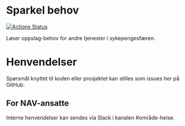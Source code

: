 Sparkel behov
=============

[![Actions Status](https://github.com/navikt/helse-sparkel-behov/workflows/master/badge.svg)](https://github.com/navikt/helse-sparkel-behov/actions)

Løser oppslag-behov for andre tjenester i sykepengesfæren.

# Henvendelser

Spørsmål knyttet til koden eller prosjektet kan stilles som issues her på GitHub.

## For NAV-ansatte

Interne henvendelser kan sendes via Slack i kanalen #område-helse.
